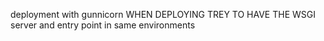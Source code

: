 deployment with gunnicorn
WHEN DEPLOYING TREY TO HAVE THE WSGI server and entry point in same environments
